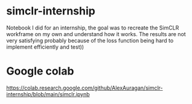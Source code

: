 # simclr-internship
Notebook I did for an internship, the goal was to recreate the SimCLR workframe on my own and understand how it works. The results are not very satisfying probably because of the loss function being hard to implement efficiently and test))

# Google colab
https://colab.research.google.com/github/AlexAuragan/simclr-internship/blob/main/simclr.ipynb
